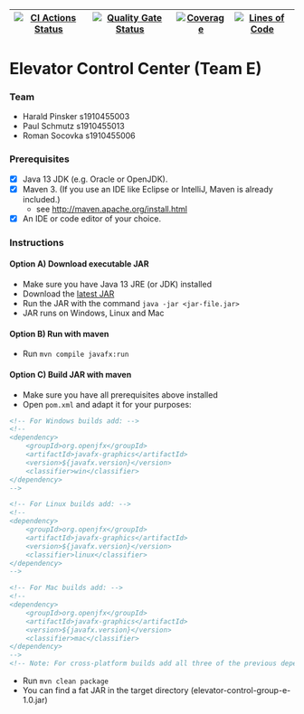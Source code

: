 | [![CI Actions Status](https://github.com/fhhagenberg-sqe-mcm-ws20/elevator-control-center-team-e/workflows/CI/badge.svg)](https://github.com/fhhagenberg-sqe-mcm-ws20/elevator-control-center-team-e/actions) | [![Quality Gate Status](https://sonarcloud.io/api/project_badges/measure?project=fhhagenberg-sqe-mcm-ws20_elevator-control-center-team-e&metric=alert_status)](https://sonarcloud.io/dashboard?id=fhhagenberg-sqe-mcm-ws20_elevator-control-center-team-e) | [![Coverage](https://sonarcloud.io/api/project_badges/measure?project=fhhagenberg-sqe-mcm-ws20_elevator-control-center-team-e&metric=coverage)](https://sonarcloud.io/dashboard?id=fhhagenberg-sqe-mcm-ws20_elevator-control-center-team-e) | [![Lines of Code](https://sonarcloud.io/api/project_badges/measure?project=fhhagenberg-sqe-mcm-ws20_elevator-control-center-team-e&metric=ncloc)](https://sonarcloud.io/dashboard?id=fhhagenberg-sqe-mcm-ws20_elevator-control-center-team-e) |
|---------------------------------------------------------------------------------------------------------------------------------------------------------------------------------------------------------------|------------------------------------------------------------------------------------------------------------------------------------------------------------------------------------------------------------------------------------------------------------|---------------------------------------------------------------------------------------------------------------------------------------------------------------------------------------------------------------------------------------------|-----------------------------------------------------------------------------------------------------------------------------------------------------------------------------------------------------------------------------------------------|

# Elevator Control Center (Team E)

### Team

- Harald Pinsker s1910455003
- Paul Schmutz s1910455013
- Roman Socovka s1910455006

### Prerequisites

- [x] Java 13 JDK (e.g. Oracle or OpenJDK).
- [x] Maven 3. (If you use an IDE like Eclipse or IntelliJ, Maven is already included.)
	- see http://maven.apache.org/install.html
- [x] An IDE or code editor of your choice.

### Instructions

#### Option A) Download executable JAR

- Make sure you have Java 13 JRE (or JDK) installed
- Download the [latest JAR](https://github.com/fhhagenberg-sqe-mcm-ws20/elevator-control-center-team-e/releases/latest/download/elevator-control-group-e-1.0.jar)
- Run the JAR with the command `java -jar <jar-file.jar>`
- JAR runs on Windows, Linux and Mac

#### Option B) Run with maven

- Run `mvn compile javafx:run`

#### Option C) Build JAR with maven

- Make sure you have all prerequisites above installed
- Open `pom.xml` and adapt it for your purposes:

```xml
<!-- For Windows builds add: -->
<!--
<dependency>
    <groupId>org.openjfx</groupId>
    <artifactId>javafx-graphics</artifactId>
    <version>${javafx.version}</version>
    <classifier>win</classifier>
</dependency>
-->

<!-- For Linux builds add: -->
<!--
<dependency>
    <groupId>org.openjfx</groupId>
    <artifactId>javafx-graphics</artifactId>
    <version>${javafx.version}</version>
    <classifier>linux</classifier>
</dependency>
-->

<!-- For Mac builds add: -->
<!--
<dependency>
    <groupId>org.openjfx</groupId>
    <artifactId>javafx-graphics</artifactId>
    <version>${javafx.version}</version>
    <classifier>mac</classifier>
</dependency>
-->
<!-- Note: For cross-platform builds add all three of the previous dependencies -->
```

- Run `mvn clean package`
- You can find a fat JAR in the target directory (elevator-control-group-e-1.0.jar)
